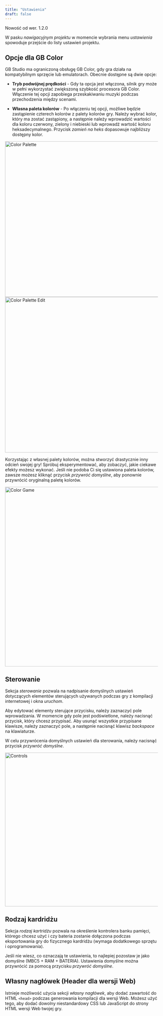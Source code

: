 ```yaml
---
title: "Ustawienia"
draft: false
---
```


<span class="new">Nowość od wer. 1.2.0</span>

W pasku _nawigacyjnym projektu_ w momencie wybrania menu _ustawienia_ spowoduje przejście do listy ustawień projektu.

## Opcje dla GB Color

GB Studio ma ograniczoną obsługę GB Color, gdy gra działa na kompatybilnym sprzęcie lub emulatorach. Obecnie dostępne są dwie opcje:

- **Tryb podwójnej prędkości** - Gdy ta opcja jest włączona, silnik gry może w pełni wykorzystać zwiększoną szybkość procesora GB Color. Włączenie tej opcji zapobiega przeskakiwaniu muzyki podczas przechodzenia między scenami.

- **Własna paleta kolorów** - Po włączeniu tej opcji, możliwe będzie zastąpienie czterech kolorów z palety kolorów gry. Należy wybrać kolor, który ma zostać zastąpiony, a następnie należy wprowadzić wartości dla koloru czerwony, zielony i niebieski lub wprowadź wartość koloru heksadecymalnego. Przycisk _zamień na heks_ dopasowuje najbliższy dostępny kolor.

<img title="Color Palette" src="/img/screenshots/color-palette.png" width="513">

<img title="Color Palette Edit" src="/img/screenshots/color-palette-edit.png" width="513">

Korzystając z własnej palety kolorów, można stworzyć drastycznie inny odcień swojej gry! Spróbuj eksperymentować, aby zobaczyć, jakie ciekawe efekty możesz wykonać. Jeśli nie podoba Ci się ustawiona paleta kolorów, zawsze możesz kliknąć przycisk _przywróć domyślne_, aby ponownie przywrócić oryginalną paletę kolorów.

<img title="Color Game" src="/img/screenshots/color-game.png" width="592">

## Sterowanie

Sekcja _sterowanie_ pozwala na nadpisanie domyślnych ustawień dotyczących elementów sterujących używanych podczas gry z kompilacji internetowej i okna _uruchom_.

Aby edytować elementy sterujące przycisku, należy zaznaczyć pole wprowadzania. W momencie gdy pole jest podświetlone, należy nacisnąć przycisk, który chcesz przypisać. Aby usunąć wszystkie przypisane klawisze, należy zaznaczyć pole, a następnie nacisnąć klawisz _backspace_ na klawiaturze.

W celu przywrócenia domyślnych ustawień dla sterowania, należy nacisnąć przycisk _przywróć domyślne_.

<img title="Controls" src="/img/screenshots/controls.png" width="507">

## Rodzaj kardridżu

Sekcja _rodzaj kartridżu_ pozwala na określenie kontrolera banku pamięci, którego chcesz użyć i czy bateria zostanie dołączona podczas eksportowania gry do fizycznego kardridżu (wymaga dodatkowego sprzętu i oprogramowania).

Jeśli nie wiesz, co oznaczają te ustawienia, to najlepiej pozostaw je jako domyślne (MBC5 + RAM + BATERIA). Ustawienia domyślne można przywrócić za pomocą przycisku _przywróć domyślne_.

## Własny nagłówek (Header dla wersji Web)

Istnieje możliwość użycia sekcji _własny nagłówek_, aby dodać zawartość do HTML `<head>` podczas generowania kompilacji dla wersji Web. Możesz użyć tego, aby dodać dowolny niestandardowy CSS lub JavaScript do strony HTML wersji Web twojej gry.
